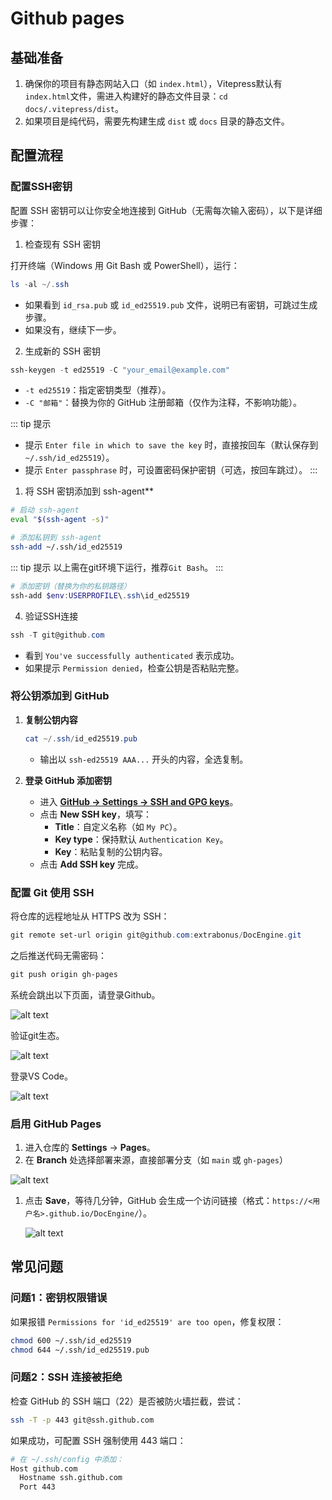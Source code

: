# Github pages

## 基础准备

1. 确保你的项目有静态网站入口（如 `index.html`），Vitepress默认有`index.html`文件，需进入构建好的静态文件目录：`cd docs/.vitepress/dist`。
2. 如果项目是纯代码，需要先构建生成 `dist` 或 `docs` 目录的静态文件。



## 配置流程

### 配置SSH密钥
配置 SSH 密钥可以让你安全地连接到 GitHub（无需每次输入密码），以下是详细步骤：


1. 检查现有 SSH 密钥

打开终端（Windows 用 Git Bash 或 PowerShell），运行：
```powershell
ls -al ~/.ssh
```
- 如果看到 `id_rsa.pub` 或 `id_ed25519.pub` 文件，说明已有密钥，可跳过生成步骤。
- 如果没有，继续下一步。

2. 生成新的 SSH 密钥
```powershell
ssh-keygen -t ed25519 -C "your_email@example.com"
```
- `-t ed25519`：指定密钥类型（推荐）。
- `-C "邮箱"`：替换为你的 GitHub 注册邮箱（仅作为注释，不影响功能）。

::: tip 提示
- 提示 `Enter file in which to save the key` 时，直接按回车（默认保存到 `~/.ssh/id_ed25519`）。
- 提示 `Enter passphrase` 时，可设置密码保护密钥（可选，按回车跳过）。
::: 

1. 将 SSH 密钥添加到 ssh-agent**
```bash
# 启动 ssh-agent
eval "$(ssh-agent -s)"

# 添加私钥到 ssh-agent
ssh-add ~/.ssh/id_ed25519
```
::: tip 提示
以上需在git环境下运行，推荐`Git Bash`。
:::

```powershell
# 添加密钥（替换为你的私钥路径）
ssh-add $env:USERPROFILE\.ssh\id_ed25519
```
4. 验证SSH连接

```powershell
ssh -T git@github.com
```
- 看到 `You've successfully authenticated` 表示成功。
- 如果提示 `Permission denied`，检查公钥是否粘贴完整。

### 将公钥添加到 GitHub

1. **复制公钥内容**  
   ```powershell
   cat ~/.ssh/id_ed25519.pub
   ```
   - 输出以 `ssh-ed25519 AAA...` 开头的内容，全选复制。

2. **登录 GitHub 添加密钥**  
   - 进入 **[GitHub → Settings → SSH and GPG keys](https://github.com/settings/keys)**。
   - 点击 **New SSH key**，填写：
     - **Title**：自定义名称（如 `My PC`）。
     - **Key type**：保持默认 `Authentication Key`。
     - **Key**：粘贴复制的公钥内容。
   - 点击 **Add SSH key** 完成。



### 配置 Git 使用 SSH
将仓库的远程地址从 HTTPS 改为 SSH：

```powershell
git remote set-url origin git@github.com:extrabonus/DocEngine.git
```
之后推送代码无需密码：

```powershell
git push origin gh-pages
```
系统会跳出以下页面，请登录Github。

![alt text](image-4.png)

验证git生态。

![alt text](image-5.png)

登录VS Code。

![alt text](image-6.png)

### 启用 GitHub Pages
1. 进入仓库的 **Settings** → **Pages**。
2. 在 **Branch** 处选择部署来源，直接部署分支（如 `main` 或 `gh-pages`）
   
  ![alt text](image-8.png)
1. 点击 **Save**，等待几分钟，GitHub 会生成一个访问链接（格式：`https://<用户名>.github.io/DocEngine/`）。
   
    ![alt text](image-7.png)

## **常见问题**
### **问题1：密钥权限错误**
如果报错 `Permissions for 'id_ed25519' are too open`，修复权限：
```bash
chmod 600 ~/.ssh/id_ed25519
chmod 644 ~/.ssh/id_ed25519.pub
```

### **问题2：SSH 连接被拒绝**
检查 GitHub 的 SSH 端口（22）是否被防火墙拦截，尝试：
```bash
ssh -T -p 443 git@ssh.github.com
```
如果成功，可配置 SSH 强制使用 443 端口：
```bash
# 在 ~/.ssh/config 中添加：
Host github.com
  Hostname ssh.github.com
  Port 443
```















